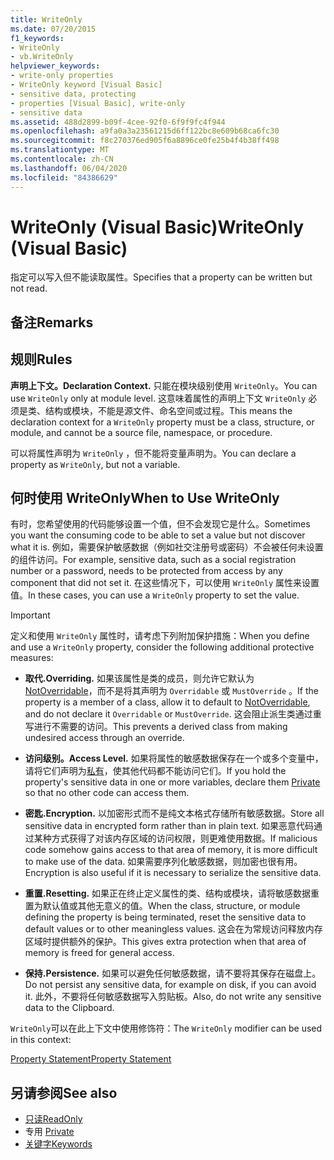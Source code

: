 ```yaml
---
title: WriteOnly
ms.date: 07/20/2015
f1_keywords:
- WriteOnly
- vb.WriteOnly
helpviewer_keywords:
- write-only properties
- WriteOnly keyword [Visual Basic]
- sensitive data, protecting
- properties [Visual Basic], write-only
- sensitive data
ms.assetid: 488d2899-b09f-4cee-92f0-6f9f9fc4f944
ms.openlocfilehash: a9fa0a3a23561215d6ff122bc8e609b68ca6fc30
ms.sourcegitcommit: f8c270376ed905f6a8896ce0fe25b4f4b38ff498
ms.translationtype: MT
ms.contentlocale: zh-CN
ms.lasthandoff: 06/04/2020
ms.locfileid: "84386629"
---
```

# <a name="writeonly-visual-basic"></a><span data-ttu-id="98638-102">WriteOnly (Visual Basic)</span><span class="sxs-lookup"><span data-stu-id="98638-102">WriteOnly (Visual Basic)</span></span>
<span data-ttu-id="98638-103">指定可以写入但不能读取属性。</span><span class="sxs-lookup"><span data-stu-id="98638-103">Specifies that a property can be written but not read.</span></span>  
  
## <a name="remarks"></a><span data-ttu-id="98638-104">备注</span><span class="sxs-lookup"><span data-stu-id="98638-104">Remarks</span></span>  
  
## <a name="rules"></a><span data-ttu-id="98638-105">规则</span><span class="sxs-lookup"><span data-stu-id="98638-105">Rules</span></span>  
 <span data-ttu-id="98638-106">**声明上下文。**</span><span class="sxs-lookup"><span data-stu-id="98638-106">**Declaration Context.**</span></span> <span data-ttu-id="98638-107">只能在模块级别使用 `WriteOnly`。</span><span class="sxs-lookup"><span data-stu-id="98638-107">You can use `WriteOnly` only at module level.</span></span> <span data-ttu-id="98638-108">这意味着属性的声明上下文 `WriteOnly` 必须是类、结构或模块，不能是源文件、命名空间或过程。</span><span class="sxs-lookup"><span data-stu-id="98638-108">This means the declaration context for a `WriteOnly` property must be a class, structure, or module, and cannot be a source file, namespace, or procedure.</span></span>  
  
 <span data-ttu-id="98638-109">可以将属性声明为 `WriteOnly` ，但不能将变量声明为。</span><span class="sxs-lookup"><span data-stu-id="98638-109">You can declare a property as `WriteOnly`, but not a variable.</span></span>  
  
## <a name="when-to-use-writeonly"></a><span data-ttu-id="98638-110">何时使用 WriteOnly</span><span class="sxs-lookup"><span data-stu-id="98638-110">When to Use WriteOnly</span></span>  
 <span data-ttu-id="98638-111">有时，您希望使用的代码能够设置一个值，但不会发现它是什么。</span><span class="sxs-lookup"><span data-stu-id="98638-111">Sometimes you want the consuming code to be able to set a value but not discover what it is.</span></span> <span data-ttu-id="98638-112">例如，需要保护敏感数据（例如社交注册号或密码）不会被任何未设置的组件访问。</span><span class="sxs-lookup"><span data-stu-id="98638-112">For example, sensitive data, such as a social registration number or a password, needs to be protected from access by any component that did not set it.</span></span> <span data-ttu-id="98638-113">在这些情况下，可以使用 `WriteOnly` 属性来设置值。</span><span class="sxs-lookup"><span data-stu-id="98638-113">In these cases, you can use a `WriteOnly` property to set the value.</span></span>  
  
> [!IMPORTANT]
> <span data-ttu-id="98638-114">定义和使用 `WriteOnly` 属性时，请考虑下列附加保护措施：</span><span class="sxs-lookup"><span data-stu-id="98638-114">When you define and use a `WriteOnly` property, consider the following additional protective measures:</span></span>  
  
- <span data-ttu-id="98638-115">**取代.**</span><span class="sxs-lookup"><span data-stu-id="98638-115">**Overriding.**</span></span> <span data-ttu-id="98638-116">如果该属性是类的成员，则允许它默认为[NotOverridable](notoverridable.md)，而不是将其声明为 `Overridable` 或 `MustOverride` 。</span><span class="sxs-lookup"><span data-stu-id="98638-116">If the property is a member of a class, allow it to default to [NotOverridable](notoverridable.md), and do not declare it `Overridable` or `MustOverride`.</span></span> <span data-ttu-id="98638-117">这会阻止派生类通过重写进行不需要的访问。</span><span class="sxs-lookup"><span data-stu-id="98638-117">This prevents a derived class from making undesired access through an override.</span></span>  
  
- <span data-ttu-id="98638-118">**访问级别。**</span><span class="sxs-lookup"><span data-stu-id="98638-118">**Access Level.**</span></span> <span data-ttu-id="98638-119">如果将属性的敏感数据保存在一个或多个变量中，请将它们声明为[私有](private.md)，使其他代码都不能访问它们。</span><span class="sxs-lookup"><span data-stu-id="98638-119">If you hold the property's sensitive data in one or more variables, declare them [Private](private.md) so that no other code can access them.</span></span>  
  
- <span data-ttu-id="98638-120">**密匙.**</span><span class="sxs-lookup"><span data-stu-id="98638-120">**Encryption.**</span></span> <span data-ttu-id="98638-121">以加密形式而不是纯文本格式存储所有敏感数据。</span><span class="sxs-lookup"><span data-stu-id="98638-121">Store all sensitive data in encrypted form rather than in plain text.</span></span> <span data-ttu-id="98638-122">如果恶意代码通过某种方式获得了对该内存区域的访问权限，则更难使用数据。</span><span class="sxs-lookup"><span data-stu-id="98638-122">If malicious code somehow gains access to that area of memory, it is more difficult to make use of the data.</span></span> <span data-ttu-id="98638-123">如果需要序列化敏感数据，则加密也很有用。</span><span class="sxs-lookup"><span data-stu-id="98638-123">Encryption is also useful if it is necessary to serialize the sensitive data.</span></span>  
  
- <span data-ttu-id="98638-124">**重置.**</span><span class="sxs-lookup"><span data-stu-id="98638-124">**Resetting.**</span></span> <span data-ttu-id="98638-125">如果正在终止定义属性的类、结构或模块，请将敏感数据重置为默认值或其他无意义的值。</span><span class="sxs-lookup"><span data-stu-id="98638-125">When the class, structure, or module defining the property is being terminated, reset the sensitive data to default values or to other meaningless values.</span></span> <span data-ttu-id="98638-126">这会在为常规访问释放内存区域时提供额外的保护。</span><span class="sxs-lookup"><span data-stu-id="98638-126">This gives extra protection when that area of memory is freed for general access.</span></span>  
  
- <span data-ttu-id="98638-127">**保持.**</span><span class="sxs-lookup"><span data-stu-id="98638-127">**Persistence.**</span></span> <span data-ttu-id="98638-128">如果可以避免任何敏感数据，请不要将其保存在磁盘上。</span><span class="sxs-lookup"><span data-stu-id="98638-128">Do not persist any sensitive data, for example on disk, if you can avoid it.</span></span> <span data-ttu-id="98638-129">此外，不要将任何敏感数据写入剪贴板。</span><span class="sxs-lookup"><span data-stu-id="98638-129">Also, do not write any sensitive data to the Clipboard.</span></span>  
  
 <span data-ttu-id="98638-130">`WriteOnly`可以在此上下文中使用修饰符：</span><span class="sxs-lookup"><span data-stu-id="98638-130">The `WriteOnly` modifier can be used in this context:</span></span>  
  
 [<span data-ttu-id="98638-131">Property Statement</span><span class="sxs-lookup"><span data-stu-id="98638-131">Property Statement</span></span>](../statements/property-statement.md)  
  
## <a name="see-also"></a><span data-ttu-id="98638-132">另请参阅</span><span class="sxs-lookup"><span data-stu-id="98638-132">See also</span></span>

- [<span data-ttu-id="98638-133">只读</span><span class="sxs-lookup"><span data-stu-id="98638-133">ReadOnly</span></span>](readonly.md)
- <span data-ttu-id="98638-134">专用 </span><span class="sxs-lookup"><span data-stu-id="98638-134">[Private](private.md)</span></span>
- [<span data-ttu-id="98638-135">关键字</span><span class="sxs-lookup"><span data-stu-id="98638-135">Keywords</span></span>](../keywords/index.md)
